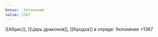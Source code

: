 ```yaml
---
bonus:  Уклонение 
value: 1367
---
```

[[Абрис]], [[Царь драконов]], [[Кродха]] в отряде: Уклонение +1367
